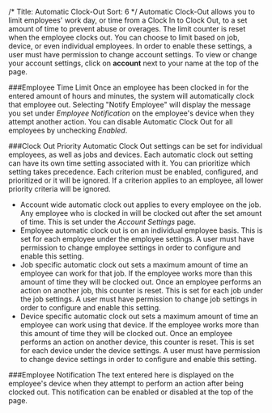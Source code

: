 /*
Title: Automatic Clock-Out
Sort: 6
*/
Automatic Clock-Out allows you to limit employees' work day, or time from a Clock In to Clock Out, to a set amount of time to prevent abuse or overages.  The limit counter is reset when the employee clocks out.  You can choose to limit based on job, device, or even individual employees.  In order to enable these settings, a user must have permission to change account settings.  To view or change your account settings, click on **account** next to your name at the top of the page.  

###Employee Time Limit
Once an employee has been clocked in for the entered amount of hours and minutes, the system will automatically clock that employee out.  Selecting "Notify Employee" will display the message you set under *Employee Notification* on the employee's device when they attempt another action.  You can disable Automatic Clock Out for all employees by unchecking *Enabled*.

###Clock Out Priority
Automatic Clock Out settings can be set for individual employees, as well as jobs and devices.  Each automatic clock out setting can have its own time setting associated with it.  You can prioritize which setting takes precedence.  Each criterion must be enabled, configured, and prioritized or it will be ignored.  If a criterion applies to an employee, all lower priority criteria will be ignored.

   - Account wide automatic clock out applies to every employee on the job.  Any employee who is clocked in will be clocked out after the set amount of time.  This is set under the *Account Settings* page.
   - Employee automatic clock out is on an individual employee basis.  This is set for each employee under the employee settings.  A user must have permission to change employee settings in order to configure and enable this setting.  
   - Job specific automatic clock out sets a maximum amount of time an employee can work for that job.  If the employee works more than this amount of time they will be clocked out. Once an employee performs an action on another job, this counter is reset.  This is set for each job under the job settings.  A user must have permission to change job settings in order to configure and enable this setting.  
   - Device specific automatic clock out sets a maximum amount of time an employee can work using that device.  If the employee works more than this amount of time they will be clocked out.  Once an employee performs an action on another device, this counter is reset. This is set for each device under the device settings.  A user must have permission to change device settings in order to configure and enable this setting.  

###Employee Notification
The text entered here is displayed on the employee's device when they attempt to perform an action after being clocked out.  This notification can be enabled or disabled at the top of the page.